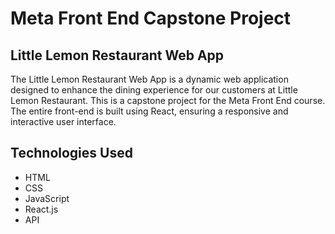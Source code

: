 # Meta Front End Capstone Project
## Little Lemon Restaurant Web App

The Little Lemon Restaurant Web App is a dynamic web application designed to enhance the dining experience for our customers at Little Lemon Restaurant. 
This is a capstone project for the Meta Front End course. The entire front-end is built using React, ensuring a responsive and interactive user interface.

## Technologies Used

- HTML
- CSS
- JavaScript
- React.js
- API
